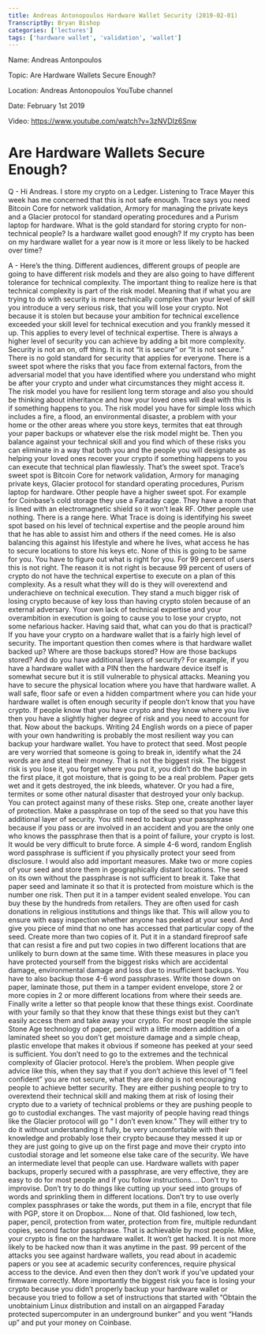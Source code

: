 ```yaml
---
title: Andreas Antonopoulos Hardware Wallet Security (2019-02-01)
TranscriptBy: Bryan Bishop
categories: ['lectures']
tags: ['hardware wallet', 'validation', 'wallet']
---
```


Name: Andreas Antonpoulos

Topic: Are Hardware Wallets Secure Enough?

Location: Andreas Antonopoulos YouTube channel

Date: February 1st 2019

Video: https://www.youtube.com/watch?v=3zNVDIz6Snw

# Are Hardware Wallets Secure Enough?

Q - Hi Andreas. I store my crypto on a Ledger. Listening to Trace Mayer this week has me concerned that this is not safe enough. Trace says you need Bitcoin Core for network validation, Armory for managing the private keys and a Glacier protocol for standard operating procedures and a Purism laptop for hardware. What is the gold standard for storing crypto for non-technical people? Is a hardware wallet good enough? If my crypto has been on my hardware wallet for a year now is it more or less likely to be hacked over time?

A - Here’s the thing. Different audiences, different groups of people are going to have different risk models and they are also going to have different tolerance for technical complexity. The important thing to realize here is that technical complexity is part of the risk model. Meaning that if what you are trying to do with security is more technically complex than your level of skill you introduce a very serious risk, that you will lose your crypto. Not because it is stolen but because your ambition for technical excellence exceeded your skill level for technical execution and you frankly messed it up. This applies to every level of technical expertise. There is always a higher level of security you can achieve by adding a bit more complexity. Security is not an on, off thing. It is not “It is secure” or “It is not secure.” There is no gold standard for security that applies for everyone. There is a sweet spot where the risks that you face from external factors, from the adversarial model that you have identified where you understand who might be after your crypto and under what circumstances they might access it. The risk model you have for resilient long term storage and also you should be thinking about inheritance and how your loved ones will deal with this is if something happens to you. The risk model you have for simple loss which includes a fire, a flood, an environmental disaster, a problem with your home or the other areas where you store keys, termites that eat through your paper backups or whatever else the risk model might be. Then you balance against your technical skill and you find which of these risks you can eliminate in a way that both you and the people you will designate as helping your loved ones recover your crypto if something happens to you can execute that technical plan flawlessly. That’s the sweet spot. Trace’s sweet spot is Bitcoin Core for network validation, Armory for managing private keys, Glacier protocol for standard operating procedures, Purism laptop for hardware. Other people have a higher sweet spot. For example for Coinbase’s cold storage they use a Faraday cage. They have a room that is lined with an electromagnetic shield so it won’t leak RF. Other people use nothing. There is a range here. What Trace is doing is identifying his sweet spot based on his level of technical expertise and the people around him that he has able to assist him and others if the need comes. He is also balancing this against his lifestyle and where he lives, what access he has to secure locations to store his keys etc. None of this is going to be same for you. You have to figure out what is right for you. For 99 percent of users this is not right. The reason it is not right is because 99 percent of users of crypto do not have the technical expertise to execute on a plan of this complexity. As a result what they will do is they will overextend and underachieve on technical execution. They stand a much bigger risk of losing crypto because of key loss than having crypto stolen because of an external adversary. Your own lack of technical expertise and your overambition in execution is going to cause you to lose your crypto, not some nefarious hacker. Having said that, what can you do that is practical? If you have your crypto on a hardware wallet that is a fairly high level of security. The important question then comes where is that hardware wallet backed up? Where are those backups stored? How are those backups stored? And do you have additional layers of security? For example, if you have a hardware wallet with a PIN then the hardware device itself is somewhat secure but it is still vulnerable to physical attacks. Meaning you have to secure the physical location where you have that hardware wallet. A wall safe, floor safe or even a hidden compartment where you can hide your hardware wallet is often enough security if people don’t know that you have crypto. If people know that you have crypto and they know where you live then you have a slightly higher degree of risk and you need to account for that. Now about the backups. Writing 24 English words on a piece of paper with your own handwriting is probably the most resilient way you can backup your hardware wallet. You have to protect that seed. Most people are very worried that someone is going to break in, identify what the 24 words are and steal their money. That is not the biggest risk. The biggest risk is you lose it, you forget where you put it, you didn’t do the backup in the first place, it got moisture, that is going to be a real problem. Paper gets wet and it gets destroyed, the ink bleeds, whatever. Or you had a fire, termites or some other natural disaster that destroyed your only backup. You can protect against many of these risks. Step one, create another layer of protection. Make a passphrase on top of the seed so that you have this additional layer of security. You still need to backup your passphrase because if you pass or are involved in an accident and you are the only one who knows the passphrase then that is a point of failure, your crypto is lost. It would be very difficult to brute force. A simple 4-6 word, random English word passphrase is sufficient if you physically protect your seed from disclosure. I would also add important measures. Make two or more copies of your seed and store them in geographically distant locations. The seed on its own without the passphrase is not sufficient to break it. Take that paper seed and laminate it so that it is protected from moisture which is the number one risk. Then put it in a tamper evident sealed envelope. You can buy these by the hundreds from retailers. They are often used for cash donations in religious institutions and things like that. This will allow you to ensure with easy inspection whether anyone has peeked at your seed. And give you piece of mind that no one has accessed that particular copy of the seed. Create more than two copies of it. Put it in a standard fireproof safe that can resist a fire and put two copies in two different locations that are unlikely to burn down at the same time. With these measures in place you have protected yourself from the biggest risks which are accidental damage, environmental damage and loss due to insufficient backups. You have to also backup those 4-6 word passphrases. Write those down on paper, laminate those, put them in a tamper evident envelope, store 2 or more copies in 2 or more different locations from where their seeds are. Finally write a letter so that people know that these things exist. Coordinate with your family so that they know that these things exist but they can’t easily access them and take away your crypto. For most people the simple Stone Age technology of paper, pencil with a little modern addition of a laminated sheet so you don’t get moisture damage and a simple cheap, plastic envelope that makes it obvious if someone has peeked at your seed is sufficient. You don’t need to go to the extremes and the technical complexity of Glacier protocol. Here’s the problem. When people give advice like this, when they say that if you don’t achieve this level of “I feel confident” you are not secure, what they are doing is not encouraging people to achieve better security. They are either pushing people to try to overextend their technical skill and making them at risk of losing their crypto due to a variety of technical problems or they are pushing people to go to custodial exchanges. The vast majority of people having read things like the Glacier protocol will go “ I don’t even know.” They will either try to do it without understanding it fully, be very uncomfortable with their knowledge and probably lose their crypto because they messed it up or they are just going to give up on the first page and move their crypto into custodial storage and let someone else take care of the security. We have an intermediate level that people can use. Hardware wallets with paper backups, properly secured with a passphrase, are very effective, they are easy to do for most people and if you follow instructions…. Don’t try to improvise. Don’t try to do things like cutting up your seed into groups of words and sprinkling them in different locations. Don’t try to use overly complex passphrases or take the words, put them in a file, encrypt that file with PGP, store it on Dropbox…. None of that. Old fashioned, low tech, paper, pencil, protection from water, protection from fire, multiple redundant copies, second factor passphrase. That is achievable by most people. Mike, your crypto is fine on the hardware wallet. It won’t get hacked. It is not more likely to be hacked now than it was anytime in the past. 99 percent of the attacks you see against hardware wallets, you read about in academic papers or you see at academic security conferences, require physical access to the device. And even then they don’t work if you’ve updated your firmware correctly. More importantly the biggest risk you face is losing your crypto because you didn’t properly backup your hardware wallet or because you tried to follow a set of instructions that started with “Obtain the unobtainium Linux distribution and install on an airgapped Faraday protected supercomputer in an underground bunker” and you went “Hands up” and put your money on Coinbase. 

